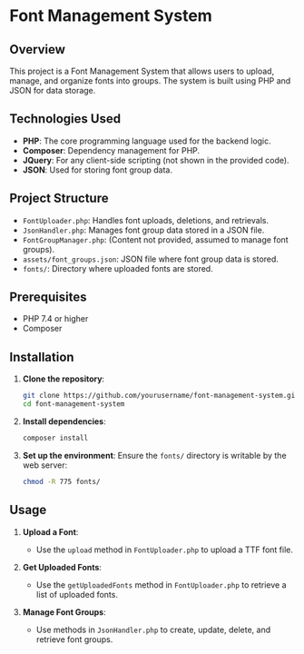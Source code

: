 # Font Management System

## Overview
This project is a Font Management System that allows users to upload, manage, and organize fonts into groups. The system is built using PHP and JSON for data storage.

## Technologies Used
- **PHP**: The core programming language used for the backend logic.
- **Composer**: Dependency management for PHP.
- **JQuery**: For any client-side scripting (not shown in the provided code).
- **JSON**: Used for storing font group data.

## Project Structure
- `FontUploader.php`: Handles font uploads, deletions, and retrievals.
- `JsonHandler.php`: Manages font group data stored in a JSON file.
- `FontGroupManager.php`: (Content not provided, assumed to manage font groups).
- `assets/font_groups.json`: JSON file where font group data is stored.
- `fonts/`: Directory where uploaded fonts are stored.

## Prerequisites
- PHP 7.4 or higher
- Composer

## Installation
1. **Clone the repository**:
    ```sh
    git clone https://github.com/yourusername/font-management-system.git
    cd font-management-system
    ```

2. **Install dependencies**:
    ```sh
    composer install
    ```

3. **Set up the environment**:
   Ensure the `fonts/` directory is writable by the web server:
    ```sh
    chmod -R 775 fonts/
    ```

## Usage
1. **Upload a Font**:
    - Use the `upload` method in `FontUploader.php` to upload a TTF font file.

2. **Get Uploaded Fonts**:
    - Use the `getUploadedFonts` method in `FontUploader.php` to retrieve a list of uploaded fonts.

3. **Manage Font Groups**:
    - Use methods in `JsonHandler.php` to create, update, delete, and retrieve font groups.

